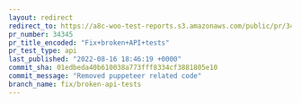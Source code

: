 ```yaml
---
layout: redirect
redirect_to: https://a8c-woo-test-reports.s3.amazonaws.com/public/pr/34345/api/index.html
pr_number: 34345
pr_title_encoded: "Fix+broken+API+tests"
pr_test_type: api
last_published: "2022-08-16 18:46:19 +0000"
commit_sha: 01edbeda40b610038a773fff8334cf3881805e10
commit_message: "Removed puppeteer related code"
branch_name: fix/broken-api-tests
---
```

